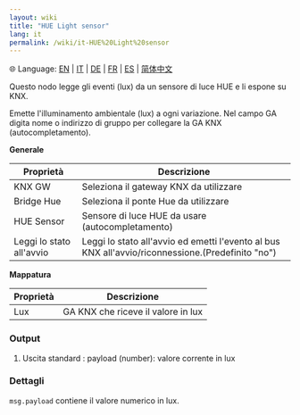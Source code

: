 ```yaml
---
layout: wiki
title: "HUE Light sensor"
lang: it
permalink: /wiki/it-HUE%20Light%20sensor
---
```

🌐 Language: [EN](https://supergiovane.github.io/node-red-contrib-knx-ultimate/wiki/HUE%20Light%20sensor) | [IT](https://supergiovane.github.io/node-red-contrib-knx-ultimate/wiki/it-HUE%20Light%20sensor) | [DE](https://supergiovane.github.io/node-red-contrib-knx-ultimate/wiki/de-HUE%20Light%20sensor) | [FR](https://supergiovane.github.io/node-red-contrib-knx-ultimate/wiki/fr-HUE%20Light%20sensor) | [ES](https://supergiovane.github.io/node-red-contrib-knx-ultimate/wiki/es-HUE%20Light%20sensor) | [简体中文](https://supergiovane.github.io/node-red-contrib-knx-ultimate/wiki/zh-CN-HUE%20Light%20sensor)

Questo nodo legge gli eventi (lux) da un sensore di luce HUE e li espone su KNX.

Emette l'illuminamento ambientale (lux) a ogni variazione. Nel campo GA digita nome o indirizzo di gruppo per collegare la GA KNX (autocompletamento).

**Generale**

| Proprietà | Descrizione |
|-|-|
|KNX GW |Seleziona il gateway KNX da utilizzare |
|Bridge Hue |Seleziona il ponte Hue da utilizzare |
| HUE Sensor | Sensore di luce HUE da usare (autocompletamento) |
|Leggi lo stato all'avvio |Leggi lo stato all'avvio ed emetti l'evento al bus KNX all'avvio/riconnessione.(Predefinito "no") |

**Mappatura**

| Proprietà | Descrizione |
|--|--|
| Lux | GA KNX che riceve il valore in lux |

### Output

1. Uscita standard
   : payload (number): valore corrente in lux

### Dettagli

`msg.payload` contiene il valore numerico in lux.
